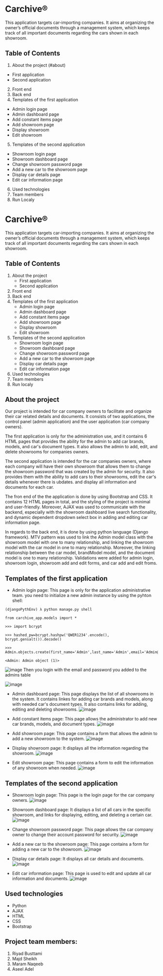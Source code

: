 # Carchive®

This application targets car-importing companies. It aims at organizing the owner’s official documents through a management system, which keeps track of all important documents regarding the cars shown in each showroom.

## Table of Contents

1. About the project (#about)
- First application
- Second application
2. Front end
3. Back end
4. Templates of the first application
- Admin login page
- Admin dashboard page
- Add constant items page
- Add showroom page
- Display showroom
- Edit showroom
5. Templates of the second application
- Showroom login page
- Showroom dashboard page
- Change showroom password page
- Add a new car to the showroom page
- Display car details page
- Edit car information page
6. Used technologies
7. Team members
8. Run Localy





# Carchive®

This application targets car-importing companies. It aims at organizing the owner’s official documents through a management system, which keeps track of all important documents regarding the cars shown in each showroom.

## Table of Contents

1. About the project
   - First application
   - Second application
2. Front end
3. Back end
4. Templates of the first application
   - Admin login page
   - Admin dashboard page
   - Add constant items page
   - Add showroom page
   - Display showroom
   - Edit showroom
5. Templates of the second application
   - Showroom login page
   - Showroom dashboard page
   - Change showroom password page
   - Add a new car to the showroom page
   - Display car details page
   - Edit car information page
6. Used technologies
7. Team members
8. Run localy

## About the project
Our project is intended for car company owners to facilitate and organize their car related details and documents. It consists of two applications, the control panel (admin application) and the user application (car company owners).

The first application is only for the administration use, and it contains 6 HTML pages that provides the ability for the admin to add car brands, models, and car's document types. It also allows the admin to add, edit, and delete showrooms for companies owners.

The second application is intended for the car companies owners, where each company will have their own showroom that allows them to change the showroom password that was created by the admin for security. It also provides them with the ability to add cars to their showrooms, edit the car's details whenever there is ubdates. and display all information and documents for each car.

The fron end of the the application is done by using Bootstrap and CSS. It contains 12 HTML pages in total, and the styling of the project is minimal and user-friendly. Moreover, AJAX was used to communicate with the backend, especially with the showroom dashboard live search functionality, and dynamic dependent dropdown select box in adding and editing car information page.

In regards to the back end, it is done by using python language (Django framework). MTV pattern was used to link the Admin model class with the showroom model with one to many relationship, and linking the showroom model with the car model in one to many relationship. Moreover, the linking relationship between the car model, brandModel model, and the document model is one to many relationship. Validations were added for admin login, showroom login, showroom add and edit forms, and car add and edit froms.

## Templates of the first application
- Admin login page: This page is only for the application administrative team.
  you need to initialize a new admin instance by using the pyhton shell:

```
(djangoPythEnv) λ python manage.py shell

from carchive_app.models import *

>>> import bcrypt

>>> hashed_pw=bcrypt.hashpw('QWER1234'.encode(), bcrypt.gensalt()).decode()

>>> Admin.objects.create(first_name='Admin',last_name='Admin',email='Admin@Admin.com',password=hashed_pw)

<Admin: Admin object (1)>
```

![image](https://github.com/RiyadBustami/python_team_project/blob/1962e9596bc5ba9daf8f4030dcaa400d2909bc58/images/first_admin_login.png)
Then you login with the email and password you added to the admins table

![image](https://github.com/RiyadBustami/python_team_project/blob/master/images/admin_login.PNG)

- Admin dashboard page: This page displays the list of all showrooms in the system. It contains linkes for adding car brands and models, along with needed car's document types. It also contains links for adding, editing and deleting showrooms.
 ![image](https://github.com/RiyadBustami/python_team_project/blob/master/images/admin_dashboard.PNG)

- Add constant items page: This page allows the administrator to add new car brands, models, and document types.
![image](https://github.com/RiyadBustami/python_team_project/blob/master/images/admin_add_items.png)

- Add showroom page: This page contains a form that allows the admin to add a new showroom to the system.
![image](https://github.com/RiyadBustami/python_team_project/blob/master/images/admin_add_showroom.PNG)

- Display showroom page: It displays all the information regarding the showroom.
![image](https://github.com/RiyadBustami/python_team_project/blob/master/images/admin_display_showroom.png)

- Edit showroom page: This page contains a form to edit the information of any showroom when needed.
![image](https://github.com/RiyadBustami/python_team_project/blob/master/images/admin_edit_showroom.png)

## Templates of the second application
- Showroom login page: This page is the login page for the car company owners.
![image](https://github.com/RiyadBustami/python_team_project/blob/master/images/showroom_login.png)

- Showroom dashboard page: It displays a list of all cars in the specific showroom, and links for displaying, editing, and deleting a certain car.
![image](https://github.com/RiyadBustami/python_team_project/blob/master/images/showroom_dashboard.PNG)

- Change showroom password page: This page allows the car company owner to change their account password for security.
![image](https://github.com/RiyadBustami/python_team_project/blob/master/images/showroom_change_password.PNG)

- Add a new car to the showroom page: This page contains a form for adding a new car to the showroom.
![image](https://github.com/RiyadBustami/python_team_project/blob/master/images/showroom_add_car.PNG)

- Display car details page: It displays all car details and documents.
![image](https://github.com/RiyadBustami/python_team_project/blob/master/images/showroom_display_showroom.PNG)

- Edit car information page: This page is used to edit and update all car information and documents.
![image](https://github.com/RiyadBustami/python_team_project/blob/master/images/showroom_edit_car.PNG)


## Used technologies
   * Python 
   * AJAX
   * HTML
   * CSS 
   * Bootstrap

## Project team members:
  1. Riyad Busttami
  2. Majd Sheikh
  3. Maram Naqeeb
  4. Aseel Adel



